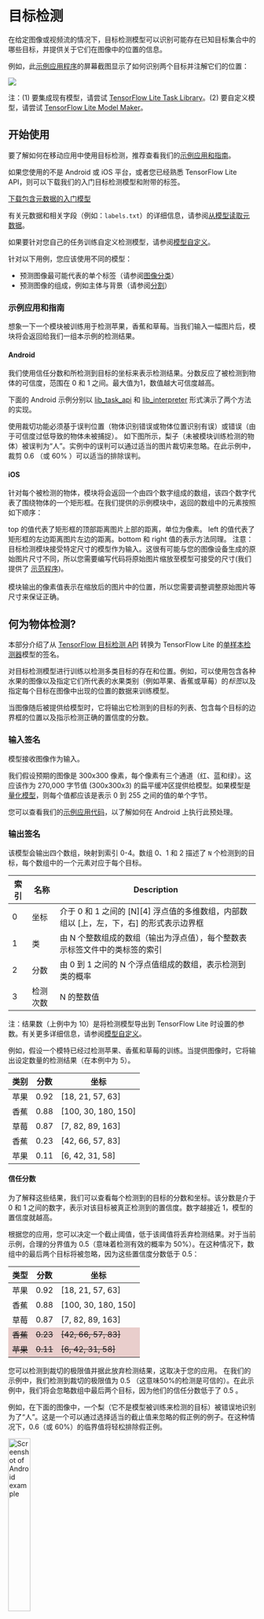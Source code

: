 # 目标检测

在给定图像或视频流的情况下，目标检测模型可以识别可能存在已知目标集合中的哪些目标，并提供关于它们在图像中的位置的信息。

例如，此<a href="#get_started">示例应用程序</a>的屏幕截图显示了如何识别两个目标并注解它们的位置：


<img src="../images/detection.png" class="attempt-right">

注：(1) 要集成现有模型，请尝试 [TensorFlow Lite Task Library](https://www.tensorflow.org/lite/inference_with_metadata/task_library/object_detector)。(2) 要自定义模型，请尝试 [TensorFlow Lite Model Maker](https://www.tensorflow.org/lite/guide/model_maker)。

## 开始使用

要了解如何在移动应用中使用目标检测，推荐查看我们的<a href="https://tensorflow.google.cn/api_docs/python/tf/lite">示例应用和指南</a>。

如果您使用的不是 Android 或 iOS 平台，或者您已经熟悉 TensorFlow Lite API，则可以下载我们的入门目标检测模型和附带的标签。

<a class="button button-primary" href="https://tfhub.dev/tensorflow/lite-model/ssd_mobilenet_v1/1/metadata/1?lite-format=tflite">下载包含元数据的入门模型</a>

有关元数据和相关字段（例如：`labels.txt`）的详细信息，请参阅<a href="../../models/convert/metadata#read_the_metadata_from_models">从模型读取元数据</a>。

如果要针对您自己的任务训练自定义检测模型，请参阅<a href="#model-customization">模型自定义</a>。

针对以下用例，您应该使用不同的模型：

<ul>
  <li>预测图像最可能代表的单个标签（请参阅<a href="../image_classification/overview.md">图像分类</a>）</li>
  <li>预测图像的组成，例如主体与背景（请参阅<a href="../segmentation/overview.md">分割</a>）</li>
</ul>

### 示例应用和指南

想象一下一个模块被训练用于检测苹果，香蕉和草莓。当我们输入一幅图片后，模块将会返回给我们一组本示例的检测结果。

#### Android

我们使用信任分数和所检测到目标的坐标来表示检测结果。分数反应了被检测到物体的可信度，范围在 0 和 1 之间。最大值为1，数值越大可信度越高。

下面的 Android 示例分别以 [lib_task_api](https://github.com/tensorflow/examples/tree/master/lite/examples/object_detection/android/lib_task_api) 和 [lib_interpreter](https://github.com/tensorflow/examples/tree/master/lite/examples/object_detection/android/lib_interpreter) 形式演示了两个方法的实现。

使用裁切功能必须基于误判位置（物体识别错误或物体位置识别有误）或错误（由于可信度过低导致的物体未被捕捉）。 如下图所示，梨子（未被模块训练检测的物体）被误判为“人”。实例中的误判可以通过适当的图片裁切来忽略。在此示例中，裁剪 0.6 （或 60% ）可以适当的排除误判。

#### iOS

针对每个被检测的物体，模块将会返回一个由四个数字组成的数组，该四个数字代表了围绕物体的一个矩形框。在我们提供的示例模块中，返回的数组中的元素按照如下顺序：

top 的值代表了矩形框的顶部距离图片上部的距离，单位为像素。 left 的值代表了矩形框的左边距离图片左边的距离。bottom 和 right 值的表示方法同理。 注意：目标检测模块接受特定尺寸的模型作为输入。这很有可能与您的图像设备生成的原始图片尺寸不同，所以您需要编写代码将原始图片缩放至模型可接受的尺寸(我们提供了 <a href="#get_started">示范程序</a>)。 <br><br>模块输出的像素值表示在缩放后的图片中的位置，所以您需要调整调整原始图片等尺寸来保证正确。

## 何为物体检测?

本部分介绍了从 [TensorFlow 目标检测 API](https://github.com/tensorflow/models/blob/master/research/object_detection/) 转换为 TensorFlow Lite 的[单样本检测器](https://arxiv.org/abs/1512.02325)模型的签名。

对目标检测模型进行训练以检测多类目标的存在和位置。例如，可以使用包含各种水果的图像以及指定它们所代表的水果类别（例如苹果、香蕉或草莓）的*标签*以及指定每个目标在图像中出现的位置的数据来训练模型。

当图像随后被提供给模型时，它将输出它检测到的目标的列表、包含每个目标的边界框的位置以及指示检测正确的置信度的分数。

### 输入签名

模型接收图像作为输入。

我们假设预期的图像是 300x300 像素，每个像素有三个通道（红、蓝和绿）。这应该作为 270,000 字节值 (300x300x3) 的扁平缓冲区提供给模型。如果模型是<a href="../../performance/post_training_quantization.md">量化模型</a>，则每个值都应该是表示 0 到 255 之间的值的单个字节。

您可以查看我们的[示例应用代码](https://github.com/tensorflow/examples/tree/master/lite/examples/object_detection/android)，以了解如何在 Android 上执行此预处理。

### 输出签名

该模型会输出四个数组，映射到索引 0-4。数组 0、1 和 2 描述了 `N` 个检测到的目标，每个数组中的一个元素对应于每个目标。

<table>
  <thead>
    <tr>
      <th>索引</th>
      <th>名称</th>
      <th>Description</th>
    </tr>
  </thead>
  <tbody>
    <tr>
      <td>0</td>
      <td>坐标</td>
      <td>介于 0 和 1 之间的 [N][4] 浮点值的多维数组，内部数组以 [上，左，下，右] 的形式表示边界框</td>
    </tr>
    <tr>
      <td>1</td>
      <td>类</td>
      <td>由 N 个整数组成的数组（输出为浮点值），每个整数表示标签文件中的类标签的索引</td>
    </tr>
    <tr>
      <td>2</td>
      <td>分数</td>
      <td>由 0 到 1 之间的 N 个浮点值组成的数组，表示检测到类的概率</td>
    </tr>
    <tr>
      <td>3</td>
      <td>检测次数</td>
      <td>N 的整数值</td>
    </tr>
  </tbody>
</table>

注：结果数（上例中为 10）是将检测模型导出到 TensorFlow Lite 时设置的参数。有关更多详细信息，请参阅<a href="#model-customization">模型自定义</a>。

例如，假设一个模特已经过检测苹果、香蕉和草莓的训练。当提供图像时，它将输出设定数量的检测结果（在本例中为 5）。

<table style="width: 60%;">
  <thead>
    <tr>
      <th>类别</th>
      <th>分数</th>
      <th>坐标</th>
    </tr>
  </thead>
  <tbody>
    <tr>
      <td>苹果</td>
      <td>0.92</td>
      <td>[18, 21, 57, 63]</td>
    </tr>
    <tr>
      <td>香蕉</td>
      <td>0.88</td>
      <td>[100, 30, 180, 150]</td>
    </tr>
    <tr>
      <td>草莓</td>
      <td>0.87</td>
      <td>[7, 82, 89, 163] </td>
    </tr>
    <tr>
      <td>香蕉</td>
      <td>0.23</td>
      <td>[42, 66, 57, 83]</td>
    </tr>
    <tr>
      <td>苹果</td>
      <td>0.11</td>
      <td>[6, 42, 31, 58]</td>
    </tr>
  </tbody>
</table>

#### 信任分数

为了解释这些结果，我们可以查看每个检测到的目标的分数和坐标。该分数是介于 0 和 1 之间的数字，表示对该目标被真正检测到的置信度。数字越接近 1，模型的置信度就越高。

根据您的应用，您可以决定一个截止阈值，低于该阈值将丢弃检测结果。对于当前示例，合理的分界值为 0.5（意味着检测有效的概率为 50%）。在这种情况下，数组中的最后两个目标将被忽略，因为这些置信度分数低于 0.5：

<table style="width: 60%;">
  <thead>
    <tr>
      <th>类型</th>
      <th>分数</th>
      <th>坐标</th>
    </tr>
  </thead>
  <tbody>
    <tr>
      <td>苹果</td>
      <td>0.92</td>
      <td>[18, 21, 57, 63]</td>
    </tr>
    <tr>
      <td>香蕉</td>
      <td>0.88</td>
      <td>[100, 30, 180, 150]</td>
    </tr>
    <tr>
      <td>草莓</td>
      <td>0.87</td>
      <td>[7, 82, 89, 163] </td>
    </tr>
    <tr>
      <td style="background-color: #e9cecc; text-decoration-line: line-through;">香蕉</td>
      <td style="background-color: #e9cecc; text-decoration-line: line-through;">0.23</td>
      <td style="background-color: #e9cecc; text-decoration-line: line-through;">[42, 66, 57, 83]</td>
    </tr>
    <tr>
      <td style="background-color: #e9cecc; text-decoration-line: line-through;">苹果</td>
      <td style="background-color: #e9cecc; text-decoration-line: line-through;">0.11</td>
      <td style="background-color: #e9cecc; text-decoration-line: line-through;">[6, 42, 31, 58]</td>
    </tr>
  </tbody>
</table>

您可以检测到裁切的极限值并据此放弃检测结果，这取决于您的应用。 在我们的示例中，我们检测到裁切的极限值为 0.5 （这意味50%的检测是可信的）。在此示例中，我们将会忽略数组中最后两个目标，因为他们的信任分数低于了 0.5 。

例如，在下面的图像中，一个梨（它不是模型被训练来检测的目标）被错误地识别为了“人”。这是一个可以通过选择适当的截止值来忽略的假正例的例子。在这种情况下，0.6（或 60%）的临界值将轻松排除假正例。

<img src="images/android_apple_banana.png" width="30%" alt="Screenshot of Android example">

#### 坐标

对于每个检测到的目标，模型将返回一个由四个数字组成的数组，该数组表示围绕其位置的一个边界矩形。对于提供的入门模型，编号顺序如下：

<table style="width: 50%; margin: 0 auto;">
  <tbody>
    <tr style="border-top: none;">
      <td>[</td>
      <td>top,</td>
      <td>left,</td>
      <td>bottom,</td>
      <td>right</td>
      <td>]</td>
    </tr>
  </tbody>
</table>

top 值表示矩形的顶边距图像顶部的距离，以像素为单位。left 值表示左侧边缘与输入图像左侧之间的距离。其他值以类似的方式表示下边缘和右边缘。

<a class="button button-primary" href="http://storage.googleapis.com/download.tensorflow.org/models/tflite/coco_ssd_mobilenet_v1_1.0_quant_2018_06_29.zip">下载初始模型和标签</a>

## 初始模型

我们的<a class="button button-primary" href="https://tfhub.dev/tensorflow/lite-model/ssd_mobilenet_v1/1/metadata/1?lite-format=tflite">入门模型</a>的性能基准数值使用<a class="button button-primary" href="https://tfhub.dev/tensorflow/lite-model/ssd_mobilenet_v1/1/metadata/1?lite-format=tflite">此处所述</a>的工具生成。

<table>
  <thead>
    <tr>
      <th>Model Name</th>
      <th>Model size </th>
      <th>设备</th>
      <th>GPU</th>
      <th>CPU</th>
    </tr>
  </thead>
  <tr>
    <td rowspan="3">       <a href="https://tfhub.dev/tensorflow/lite-model/ssd_mobilenet_v1/1/metadata/1?lite-format=tflite">COCO SSD MobileNet v1</a>
</td>
    <td rowspan="3">       27 Mb</td>
    <td>Pixel 3 (Android 10) </td>
    <td>22ms</td>
    <td>46ms*</td>
  </tr>
   <tr>
     <td>Pixel 4 (Android 10) </td>
    <td>20ms</td>
    <td>29ms*</td>
  </tr>
   <tr>
     <td>iPhone XS (iOS 12.4.1) </td>
     <td>7.6ms</td>
    <td>11ms** </td>
  </tr>
</table>

物体检测模块最多能够在一张图中识别和定位10个物体。目前支持80种物体的识别，详细列表如下： <a href="http://storage.googleapis.com/download.tensorflow.org/models/tflite/coco_ssd_mobilenet_v1_1.0_quant_2018_06_29.zip">model zip</a>.

如果您需为识别新类型而训练模型，请参考 <a href="#customize_model">自定义模块</a>.

## 模型自定义

### 用法和限制

在 [Detection Zoo](https://github.com/tensorflow/models/blob/master/research/object_detection/g3doc/tf1_detection_zoo.md#mobile-models) 中可以找到具有多种延迟和精度特性的移动端优化检测模型。其中的每个模型都遵循以下部分中描述的输入和输出签名。

大多数下载压缩包都包含一个 `model.tflite` 文件。如果没有，则可以使用[这些指令](https://github.com/tensorflow/models/blob/master/research/object_detection/g3doc/running_on_mobile_tensorflowlite.md)生成 TensorFlow Lite 平面缓冲区。也可以根据[此处](https://github.com/tensorflow/models/blob/master/research/object_detection/g3doc/running_on_mobile_tf2.md)的说明，将来自 [TF2 Object Detection Zoo](https://github.com/tensorflow/models/blob/master/research/object_detection/g3doc/tf2_detection_zoo.md) 的 SSD 模型转换为 TensorFlow Lite。需要注意的是，检测模型不能使用 [TensorFlow Lite Converter](../../models/convert) 直接转换，因为它们需要一个中间步骤来生成对移动设备友好的源模型。上面链接的脚本会执行此步骤。

[TF1](https://github.com/tensorflow/models/blob/master/research/object_detection/g3doc/running_on_mobile_tensorflowlite.md) 和 [TF2](https://github.com/tensorflow/models/blob/master/research/object_detection/g3doc/running_on_mobile_tensorflowlite.md) 导出脚本都具有可启用更多输出对象或更慢、更准确的后处理的参数。请将 `--help` 与脚本一起使用，以查看支持的参数的详尽列表。

> 目前，设备端推断仅通过 SSD 模型进行优化。我们正在研究如何更好地支持其他架构，如 CenterNet 和 EfficientDet。

### 如何选择要自定义的模型？

每种模型都有自己的精度（通过 mAP 值量化）和延迟特性。您应该选择最适合您的用例和目标硬件的模型。例如，[Edge TPU](https://github.com/tensorflow/models/blob/master/research/object_detection/g3doc/tf1_detection_zoo.md#pixel4-edge-tpu-models) 模型非常适合在 Pixel 4 上推断 Google 的 Edge TPU。

您可以使用我们的[基准测试工具](https://www.tensorflow.org/lite/performance/measurement)评估模型并选择最高效的选项。

## 使用自定义数据对模型进行微调

我们提供的预训练模型在训练后可以检测 90 类目标。有关完整的类列表，请参阅<a href="https://tfhub.dev/tensorflow/lite-model/ssd_mobilenet_v1/1/metadata/1?lite-format=tflite">模型元数据</a>中的标签文件。

您可以使用一种称为迁移学习的技术来重新训练模型，以识别不在原始集合中的类。例如，您可以重新训练模型以检测多种蔬菜。为此，您需要为您希望训练的每个新标签提供一组训练图像。推荐的方式是使用 [TensorFlow Lite Model Maker](https://www.tensorflow.org/lite/guide/model_maker) 库，该库只需几行代码即可简化使用自定义数据集训练 TensorFlow Lite 模型的过程。它使用迁移学习来减少所需的训练数据量和时间。您还可以学习[少样本检测 Colab](https://github.com/tensorflow/models/blob/master/research/object_detection/colab_tutorials/eager_few_shot_od_training_tflite.ipynb)，作为微调只有几个样本的预训练模型的示例。

要对更大的数据集进行微调，请查看以下使用 TensorFlow 目标检测 API 训练您自己的模型的指南：[TF1](https://github.com/tensorflow/models/blob/master/research/object_detection/g3doc/tf1_training_and_evaluation.md)，[TF2](https://github.com/tensorflow/models/blob/master/research/object_detection/g3doc/tf2_training_and_evaluation.md)。经过训练后，可以按照以下说明将其转换为 TFLite 友好格式：[TF1](https://github.com/tensorflow/models/blob/master/research/object_detection/g3doc/running_on_mobile_tensorflowlite.md)，[TF2](https://github.com/tensorflow/models/blob/master/research/object_detection/g3doc/running_on_mobile_tensorflowlite.md)

